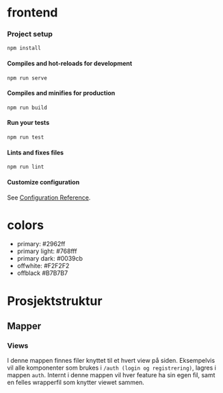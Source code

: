 # frontend

### Project setup
```
npm install
```

#### Compiles and hot-reloads for development
```
npm run serve
```

#### Compiles and minifies for production
```
npm run build
```

#### Run your tests
```
npm run test
```

#### Lints and fixes files
```
npm run lint
```

#### Customize configuration
See [Configuration Reference](https://cli.vuejs.org/config/).


# colors

- primary: #2962ff
- primary light: #768fff
- primary dark: #0039cb
- offwhite: #F2F2F2
- offblack #B7B7B7




# Prosjektstruktur 

## Mapper

### Views
I denne mappen finnes filer knyttet til et hvert view på siden. Eksempelvis vil alle komponenter som brukes i ```/auth (login og registrering)```, lagres i mappen ```auth```. 
Internt i denne mappen vil hver feature ha sin egen fil, samt en felles wrapperfil som knytter viewet sammen.

